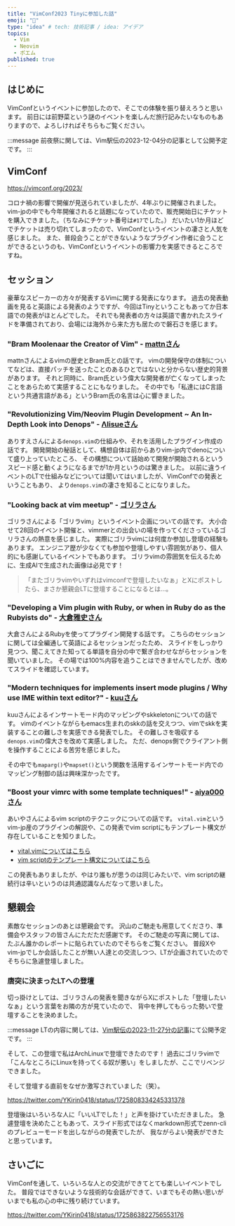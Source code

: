 ```yaml
---
title: "VimConf2023 Tinyに参加した話"
emoji: "💭"
type: "idea" # tech: 技術記事 / idea: アイデア
topics: 
  - Vim
  - Neovim
  - ポエム
published: true
---
```


## はじめに

VimConfというイベントに参加したので、そこでの体験を振り替えろうと思います。
前日には前野菜という謎のイベントを楽しんだ旅行記みたいなものもありますので、よろしければそちらもご覧ください。

<!-- textlint-disable -->
:::message
前夜祭に関しては、Vim駅伝の2023-12-04分の記事として公開予定です。
:::
<!-- textlint-enable -->

## VimConf

https://vimconf.org/2023/

コロナ禍の影響で開催が見送られていましたが、4年ぶりに開催されました。
vim-jpの中でも今年開催されると話題になっていたので、販売開始日にチケットを購入できました。（ちなみにチケット番号は`#17`でした。）
だいたい1か月ほどでチケットは売り切れてしまったので、VimConfというイベントの凄さと人気を感じました。
また、普段会うことができないようなプラグイン作者に会うことができるというのも、VimConfというイベントの影響力を実感できるところですね。

## セッション

豪華なスピーカーの方々が発表するVimに関する発表になります。
過去の発表動画を見ると英語による発表のようですが、今回はTinyということもあってか日本語での発表がほとんどでした。
それでも発表者の方々は英語で書かれたスライドを準備されており、会場には海外から来た方も居たので磐石さを感じます。

### "Bram Moolenaar the Creator of Vim" - [mattnさん](https://github.com/mattn)

mattnさんによるvimの歴史とBram氏との話です。
vimの開発保守の体制についてなどは、直接パッチを送ったことのあるひとではないと分からない歴史的背景があります。
それと同時に、Bram氏という偉大な開発者が亡くなってしまったことをあらためて実感することにもなりました。
その中でも「私達にはC言語という共通言語がある」というBram氏の名言は心に響きました。

### "Revolutionizing Vim/Neovim Plugin Development ~ An In-Depth Look into Denops" - [Λlisueさん](https://github.com/lambdalisue)

ありすえさんによる`denops.vim`の仕組みや、それを活用したプラグイン作成の話です。
開発開始の秘話として、構想自体は前からありvim-jp内でdenoについて盛り上っていたところ、
その構想について話始めて開発が開始されるというスピード感と動くようになるまでが1か月というのは驚きました。
以前に違うイベントのLTで仕組みなどについては聞いてはいましたが、VimConfでの発表ということもあり、
より`denops.vim`の凄さを知ることになりました。

### "Looking back at vim meetup" - [ゴリラさん](https://github.com/skanehira)

ゴリラさんによる「ゴリラvim」というイベント企画についての話です。
大小合せて28回のイベント開催と、vimmerとの出会いの場を作ってくださっているゴリラさんの熱意を感じました。
実際にゴリラvimには何度か参加し登壇の経験もあります。
エンジニア歴が少なくても参加や登壇しやすい雰囲気があり、個人的にも感謝しているイベントでもあります。
ゴリラvimの雰囲気を伝えるために、生成AIで生成された画像は必見です！

> 「またゴリラvimやいずれはvimconfで登壇したいなぁ」とXにポストしたら、まさか懇親会LTに登壇することになるとは…。

### "Developing a Vim plugin with Ruby, or when in Ruby do as the Rubyists do" - [大倉雅史さん](https://github.com/okuramasafumi)

大倉さんによるRubyを使ってプラグイン開発する話です。
こちらのセッションに関しては全編通して英語によるセッションだったため、
スライドをしっかり見つつ、聞こえてきた知ってる単語を自分の中で繋ぎ合わせながらセッションを聞いていました。
その場では100%内容を追うことはできませんでしたが、改めてスライドを確認しています。

### "Modern techniques for implements insert mode plugins / Why use IME within text editor?" - [kuuさん](https://github.com/kuuote)

kuuさんによるインサートモード内のマッピングやskkeletonについての話です。
vimのイベントながらもemacs生まれのskkの話を交えつつ、vimでskkを実装することの難しさを実感できる発表でした。
その難しさを吸収する`denops.vim`の偉大さを改めて実感しました。
ただ、denops側でクライアント側を操作することによる苦労を感じました。

その中でも`maparg()`や`mapset()`という関数を活用するインサートモード内でのマッピング制御の話は興味深かったです。

### "Boost your vimrc with some template techniques!" - [aiya000さん](https://github.com/aiya000)

あいやさんによるvim scriptのテクニックについての話です。
`vital.vim`というvim-jp産のプラグインの解説や、この発表でvim scriptにもテンプレート構文が存在していることを知りました。

* [vital.vimについてはこちら](https://github.com/vim-jp/vital.vim)
* [vim scriptのテンプレート構文についてはこちら](https://vim-jp.org/vimdoc-ja/eval.html#$quote)

この発表もありましたが、やはり誰もが思うのは同じみたいで、vim scriptの継続行は辛いというのは共通認識なんだなって思いました。

## 懇親会

素敵なセッションのあとは懇親会です。
沢山のご馳走も用意してくださり、準備会やスタッフの皆さんにただただ感謝です。
そのご馳走の写真に関しては、たぶん誰かのレポートに貼られていたのでそちらをご覧ください。
普段Xやvim-jpでしか会話したことが無い人達との交流しつつ、LTが企画されていたのでそちらに急遽登壇しました。

### 唐突に決まったLTへの登壇

切っ掛けとしては、ゴリラさんの発表を聞きながらXにポストした「登壇したいなぁ」という言葉をお隣の方が見ていたので、
背中を押してもらった勢いで登壇することを決めました。

<!-- textlint-disable -->
:::message
LTの内容に関しては、[Vim駅伝の2023-11-27分の記事](https://zenn.dev/vim_jp/articles/0002-engineer_with_vim)にて公開予定です。
:::
<!-- textlint-enable -->

そして、この登壇で私はArchLinuxで登壇できたのです！
過去にゴリラvimで「こんなところにLinuxを持ってくる奴が悪い」をしましたが、ここでリベンジできました。

そして登壇する直前をなぜか激写されていました（笑）。

https://twitter.com/YKirin0418/status/1725808334245331378

登壇後はいろいろな人に「いいLTでした！」と声を掛けていただきました。
急遽登壇を決めたこともあって、スライド形式ではなくmarkdown形式でzenn-cliのプレビューモードを出しながらの発表でしたが、
我ながらよい発表ができたと思っています。

## さいごに

VimConfを通して、いろいろな人との交流ができてとても楽しいイベントでした。
普段ではできないような技術的な会話ができて、いまでもその熱い思いがいまでも私の心の中に残り続けています。

https://twitter.com/YKirin0418/status/1725863822756553176
